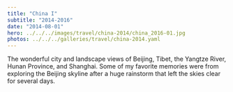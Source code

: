 ```yaml
---
title: "China I"
subtitle: "2014-2016"
date: "2014-08-01"
hero: ../../../images/travel/china-2014/china_2016-01.jpg
photos: ../../../galleries/travel/china-2014.yaml
---
```


The wonderful city and landscape views of Beijing, Tibet, the Yangtze River, Hunan Province, and Shanghai. Some of my favorite memories were from exploring the Beijing skyline after a huge rainstorm that left the skies clear for several days.